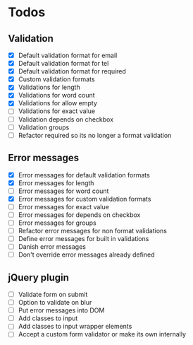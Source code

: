 # Todos

## Validation

- [x] Default validation format for email
- [x] Default validation format for tel
- [x] Default validation format for required
- [x] Custom validation formats
- [x] Validations for length
- [x] Validations for word count
- [x] Validations for allow empty
- [ ] Validations for exact value
- [ ] Validation depends on checkbox
- [ ] Validation groups
- [ ] Refactor required so its no longer a format validation

## Error messages

- [x] Error messages for default validation formats
- [x] Error messages for length
- [ ] Error messages for word count
- [x] Error messages for custom validation formats
- [ ] Error messages for exact value
- [ ] Error messages for depends on checkbox
- [ ] Error messages for groups
- [ ] Refactor error messages for non format validations
- [ ] Define error messages for built in validations
- [ ] Danish error messages
- [ ] Don't override error messages already defined

## jQuery plugin

- [ ] Validate form on submit
- [ ] Option to validate on blur
- [ ] Put error messages into DOM
- [ ] Add classes to input
- [ ] Add classes to input wrapper elements
- [ ] Accept a custom form validator or make its own internally
